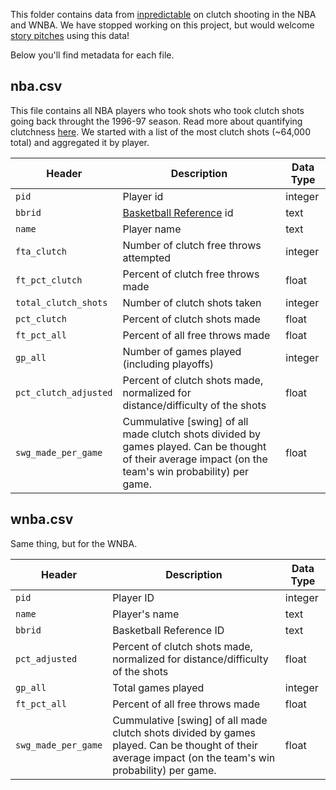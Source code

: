 This folder contains data from [inpredictable](https://www.inpredictable.com/) on clutch shooting in the NBA and WNBA. We have stopped working on this project, but would welcome [story pitches](https://pudding.cool/pitch/) using this data!

Below you'll find metadata for each file.

## nba.csv

This file contains all NBA players who took shots who took clutch shots going back throught the 1996-97 season. Read more about quantifying clutchness [here](https://www.inpredictable.com/2014/03/measuring-clutch-play-in-nba.html). We started with a list of the most clutch shots (~64,000 total) and aggregated it by player.

| Header                | Description                                                                                                                                            | Data Type |
| --------------------- | ------------------------------------------------------------------------------------------------------------------------------------------------------ | --------- |
| `pid`                 | Player id                                                                                                                                              | integer   |
| `bbrid`               | [Basketball Reference](https://www.basketball-reference.com/) id                                                                                       | text      |
| `name`                | Player name                                                                                                                                            | text      |
| `fta_clutch`          | Number of clutch free throws attempted                                                                                                                 | integer   |
| `ft_pct_clutch`       | Percent of clutch free throws made                                                                                                                     | float     |
| `total_clutch_shots`  | Number of clutch shots taken                                                                                                                           | integer   |
| `pct_clutch`          | Percent of clutch shots made                                                                                                                           | float     |
| `ft_pct_all`          | Percent of all free throws made                                                                                                                        | float     |
| `gp_all`              | Number of games played (including playoffs)                                                                                                            | integer   |
| `pct_clutch_adjusted` | Percent of clutch shots made, normalized for distance/difficulty of the shots                                                                          | float     |
| `swg_made_per_game`   | Cummulative [swing] of all made clutch shots divided by games played. Can be thought of their average impact (on the team's win probability) per game. | float     |

## wnba.csv

Same thing, but for the WNBA.

| Header              | Description                                                                                                                                            | Data Type |
| ------------------- | ------------------------------------------------------------------------------------------------------------------------------------------------------ | --------- |
| `pid`               | Player ID                                                                                                                                              | integer   |
| `name`              | Player's name                                                                                                                                          | text      |
| `bbrid`             | Basketball Reference ID                                                                                                                                | text      |
| `pct_adjusted`      | Percent of clutch shots made, normalized for distance/difficulty of the shots                                                                          | float     |
| `gp_all`            | Total games played                                                                                                                                     | integer   |
| `ft_pct_all`        | Percent of all free throws made                                                                                                                        | float     |
| `swg_made_per_game` | Cummulative [swing] of all made clutch shots divided by games played. Can be thought of their average impact (on the team's win probability) per game. | float     |
